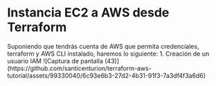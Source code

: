<h1>Instancia EC2 a AWS desde Terraform</h1>
Suponiendo que tendrás cuenta de AWS que permita credenciales, terraform y AWS CLI instalado, haremos lo siguiente:
1. Creación de un usuario IAM
![Captura de pantalla (43)](https://github.com/santicenturion/terraform-aws-tutorial/assets/99330040/6c93e6b3-27d2-4b31-91f3-7a3df4f3a6d6)
